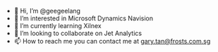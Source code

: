 - 👋 Hi, I’m @geegeelang
- 👀 I’m interested in Microsoft Dynamics Navision
- 🌱 I’m currently learning Xilnex
- 💞️ I’m looking to collaborate on Jet Analytics
- 📫 How to reach me you can contact me at gary.tan@frosts.com.sg

<!---
geegeelang/geegeelang is a ✨ special ✨ repository because its `README.md` (this file) appears on your GitHub profile.
You can click the Preview link to take a look at your changes.
--->
